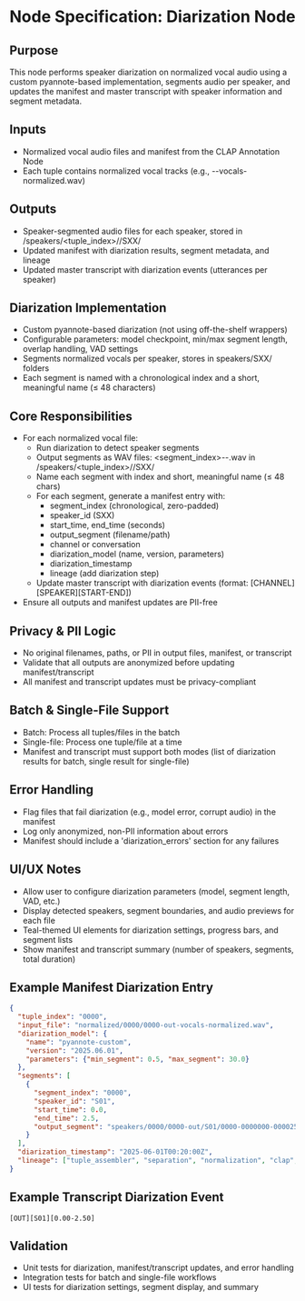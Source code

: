 # Node Specification: Diarization Node

## Purpose
This node performs speaker diarization on normalized vocal audio using a custom pyannote-based implementation, segments audio per speaker, and updates the manifest and master transcript with speaker information and segment metadata.

## Inputs
- Normalized vocal audio files and manifest from the CLAP Annotation Node
- Each tuple contains normalized vocal tracks (e.g., <index>-<type>-vocals-normalized.wav)

## Outputs
- Speaker-segmented audio files for each speaker, stored in /speakers/<tuple_index>/<channel or conversation>/SXX/
- Updated manifest with diarization results, segment metadata, and lineage
- Updated master transcript with diarization events (utterances per speaker)

## Diarization Implementation
- Custom pyannote-based diarization (not using off-the-shelf wrappers)
- Configurable parameters: model checkpoint, min/max segment length, overlap handling, VAD settings
- Segments normalized vocals per speaker, stores in speakers/SXX/ folders
- Each segment is named with a chronological index and a short, meaningful name (≤ 48 characters)

## Core Responsibilities
- For each normalized vocal file:
  - Run diarization to detect speaker segments
  - Output segments as WAV files: <segment_index>-<start>-<end>.wav in /speakers/<tuple_index>/<channel>/SXX/
  - Name each segment with index and short, meaningful name (≤ 48 chars)
  - For each segment, generate a manifest entry with:
    - segment_index (chronological, zero-padded)
    - speaker_id (SXX)
    - start_time, end_time (seconds)
    - output_segment (filename/path)
    - channel or conversation
    - diarization_model (name, version, parameters)
    - diarization_timestamp
    - lineage (add diarization step)
  - Update master transcript with diarization events (format: [CHANNEL][SPEAKER][START-END])
- Ensure all outputs and manifest updates are PII-free

## Privacy & PII Logic
- No original filenames, paths, or PII in output files, manifest, or transcript
- Validate that all outputs are anonymized before updating manifest/transcript
- All manifest and transcript updates must be privacy-compliant

## Batch & Single-File Support
- Batch: Process all tuples/files in the batch
- Single-file: Process one tuple/file at a time
- Manifest and transcript must support both modes (list of diarization results for batch, single result for single-file)

## Error Handling
- Flag files that fail diarization (e.g., model error, corrupt audio) in the manifest
- Log only anonymized, non-PII information about errors
- Manifest should include a 'diarization_errors' section for any failures

## UI/UX Notes
- Allow user to configure diarization parameters (model, segment length, VAD, etc.)
- Display detected speakers, segment boundaries, and audio previews for each file
- Teal-themed UI elements for diarization settings, progress bars, and segment lists
- Show manifest and transcript summary (number of speakers, segments, total duration)

## Example Manifest Diarization Entry
```json
{
  "tuple_index": "0000",
  "input_file": "normalized/0000/0000-out-vocals-normalized.wav",
  "diarization_model": {
    "name": "pyannote-custom",
    "version": "2025.06.01",
    "parameters": {"min_segment": 0.5, "max_segment": 30.0}
  },
  "segments": [
    {
      "segment_index": "0000",
      "speaker_id": "S01",
      "start_time": 0.0,
      "end_time": 2.5,
      "output_segment": "speakers/0000/0000-out/S01/0000-0000000-0000250.wav"
    }
  ],
  "diarization_timestamp": "2025-06-01T00:20:00Z",
  "lineage": ["tuple_assembler", "separation", "normalization", "clap", "diarization"]
}
```

## Example Transcript Diarization Event
```
[OUT][S01][0.00-2.50]
```

## Validation
- Unit tests for diarization, manifest/transcript updates, and error handling
- Integration tests for batch and single-file workflows
- UI tests for diarization settings, segment display, and summary 